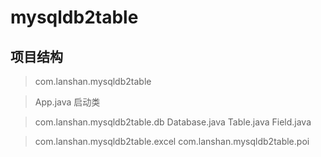 # mysqldb2table
## 项目结构
> com.lanshan.mysqldb2table

> App.java 启动类
 
> com.lanshan.mysqldb2table.db
    Database.java
    Table.java
    Field.java

> com.lanshan.mysqldb2table.excel
> com.lanshan.mysqldb2table.poi
